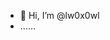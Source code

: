 - 👋 Hi, I’m @lw0x0wl
- ……

<!---
lw0x0wl/lw0x0wl is a ✨ special ✨ repository because its `README.md` (this file) appears on your GitHub profile.
You can click the Preview link to take a look at your changes.
--->
